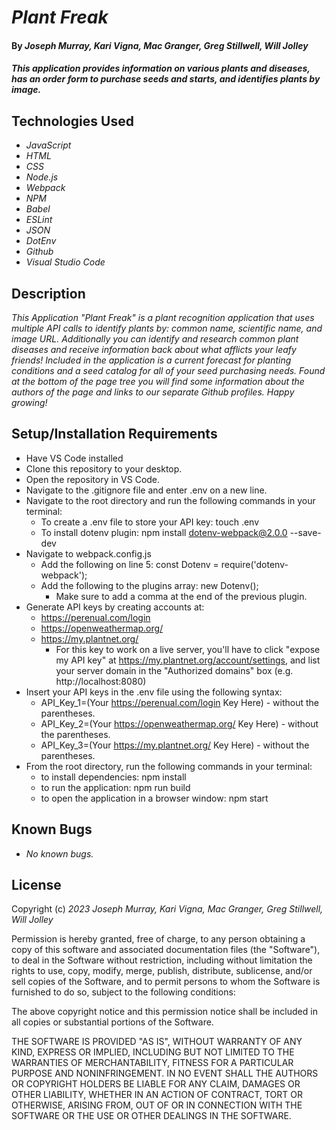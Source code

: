 # _Plant Freak_

#### By _**Joseph Murray, Kari Vigna, Mac Granger, Greg Stillwell, Will Jolley**_

#### _This application provides information on various plants and diseases, has an order form to purchase seeds and starts, and identifies plants by image._

## Technologies Used

* _JavaScript_
* _HTML_
* _CSS_
* _Node.js_
* _Webpack_
* _NPM_
* _Babel_
* _ESLint_
* _JSON_ 
* _DotEnv_
* _Github_
* _Visual Studio Code_

## Description

_This Application "Plant Freak" is a plant recognition application that uses multiple API calls to identify plants by: common name, scientific name, and image URL. Additionally you can identify and research common plant diseases and receive information back about what afflicts your leafy friends! Included in the application is a current forecast for planting conditions and a seed catalog for all of your seed purchasing needs. Found at the bottom of the page tree you will find some information about the authors of the page and links to our separate Github profiles. Happy growing!_

## Setup/Installation Requirements

* Have VS Code installed
* Clone this repository to your desktop.
* Open the repository in VS Code.
* Navigate to the .gitignore file and enter .env on a new line.
* Navigate to the root directory and run the following commands in your terminal:
  * To create a .env file to store your API key: touch .env
  * To install dotenv plugin: npm install dotenv-webpack@2.0.0 --save-dev
* Navigate to webpack.config.js 
  * Add the following on line 5: const Dotenv = require('dotenv-webpack');
  * Add the following to the plugins array: new Dotenv();
    * Make sure to add a comma at the end of the previous plugin.
* Generate API keys by creating accounts at:
  * https://perenual.com/login
  * https://openweathermap.org/
  * https://my.plantnet.org/
    * For this key to work on a live server, you'll have to click "expose my API key" at https://my.plantnet.org/account/settings, and list your server domain in the "Authorized domains" box (e.g. http://localhost:8080)
* Insert your API keys in the .env file using the following syntax: 
  * API_Key_1=(Your https://perenual.com/login Key Here) - without the parentheses. 
  * API_Key_2=(Your https://openweathermap.org/ Key Here) - without the parentheses. 
  * API_Key_3=(Your https://my.plantnet.org/ Key Here) - without the parentheses.
* From the root directory, run the following commands in your terminal:
  * to install dependencies: npm install
  * to run the application: npm run build
  * to open the application in a browser window: npm start

## Known Bugs

* _No known bugs._

## License

Copyright (c) _2023_ _Joseph Murray, Kari Vigna, Mac Granger, Greg Stillwell, Will Jolley_

Permission is hereby granted, free of charge, to any person obtaining a copy
of this software and associated documentation files (the "Software"), to deal
in the Software without restriction, including without limitation the rights
to use, copy, modify, merge, publish, distribute, sublicense, and/or sell
copies of the Software, and to permit persons to whom the Software is
furnished to do so, subject to the following conditions:

The above copyright notice and this permission notice shall be included in all
copies or substantial portions of the Software.

THE SOFTWARE IS PROVIDED "AS IS", WITHOUT WARRANTY OF ANY KIND, EXPRESS OR
IMPLIED, INCLUDING BUT NOT LIMITED TO THE WARRANTIES OF MERCHANTABILITY,
FITNESS FOR A PARTICULAR PURPOSE AND NONINFRINGEMENT. IN NO EVENT SHALL THE
AUTHORS OR COPYRIGHT HOLDERS BE LIABLE FOR ANY CLAIM, DAMAGES OR OTHER
LIABILITY, WHETHER IN AN ACTION OF CONTRACT, TORT OR OTHERWISE, ARISING FROM,
OUT OF OR IN CONNECTION WITH THE SOFTWARE OR THE USE OR OTHER DEALINGS IN THE
SOFTWARE.

